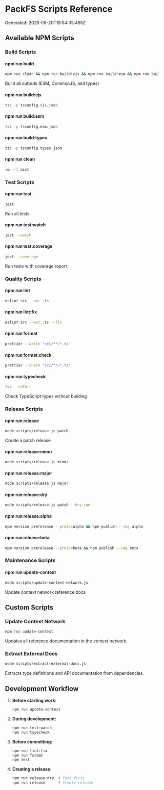 # PackFS Scripts Reference

Generated: 2025-06-20T18:54:05.466Z

## Available NPM Scripts

### Build Scripts

#### npm run build
```bash
npm run clean && npm run build:cjs && npm run build:esm && npm run build:types
```
Build all outputs (ESM, CommonJS, and types)

#### npm run build:cjs
```bash
tsc -p tsconfig.cjs.json
```

#### npm run build:esm
```bash
tsc -p tsconfig.esm.json
```

#### npm run build:types
```bash
tsc -p tsconfig.types.json
```

#### npm run clean
```bash
rm -rf dist
```

### Test Scripts

#### npm run test
```bash
jest
```
Run all tests

#### npm run test:watch
```bash
jest --watch
```

#### npm run test:coverage
```bash
jest --coverage
```
Run tests with coverage report

### Quality Scripts

#### npm run lint
```bash
eslint src --ext .ts
```

#### npm run lint:fix
```bash
eslint src --ext .ts --fix
```

#### npm run format
```bash
prettier --write "src/**/*.ts"
```

#### npm run format:check
```bash
prettier --check "src/**/*.ts"
```

#### npm run typecheck
```bash
tsc --noEmit
```
Check TypeScript types without building

### Release Scripts

#### npm run release
```bash
node scripts/release.js patch
```
Create a patch release

#### npm run release:minor
```bash
node scripts/release.js minor
```

#### npm run release:major
```bash
node scripts/release.js major
```

#### npm run release:dry
```bash
node scripts/release.js patch --dry-run
```

#### npm run release:alpha
```bash
npm version prerelease --preid=alpha && npm publish --tag alpha
```

#### npm run release:beta
```bash
npm version prerelease --preid=beta && npm publish --tag beta
```

### Maintenance Scripts

#### npm run update-context
```bash
node scripts/update-context-network.js
```
Update context network reference docs

## Custom Scripts

### Update Context Network
```bash
npm run update-context
```
Updates all reference documentation in the context network.

### Extract External Docs
```bash
node scripts/extract-external-docs.js
```
Extracts type definitions and API documentation from dependencies.

## Development Workflow

1. **Before starting work:**
   ```bash
   npm run update-context
   ```

2. **During development:**
   ```bash
   npm run test:watch
   npm run typecheck
   ```

3. **Before committing:**
   ```bash
   npm run lint:fix
   npm run format
   npm test
   ```

4. **Creating a release:**
   ```bash
   npm run release:dry  # Test first
   npm run release      # Create release
   ```
